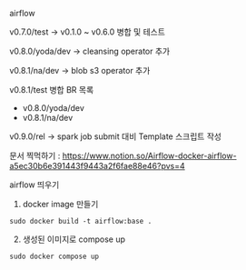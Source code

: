 airflow

v0.7.0/test -> v0.1.0 ~ v0.6.0 병합 및 테스트

v0.8.0/yoda/dev -> cleansing operator 추가

v0.8.1/na/dev -> blob s3 operator 추가

v0.8.1/test 병합 BR 목록
- v0.8.0/yoda/dev
- v0.8.1/na/dev

v0.9.0/rel -> spark job submit 대비 Template 스크립트 작성


문서 찍먹하기 : https://www.notion.so/Airflow-docker-airflow-a5ec30b6e391443f9443a2f6fae88e46?pvs=4


airflow 띄우기

1. docker image 만들기
```
sudo docker build -t airflow:base .
```

2. 생성된 이미지로 compose up
```
sudo docker compose up
```
